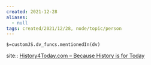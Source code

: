 ```yaml
---
created: 2021-12-28 
aliases:
  - null
tags: created/2021/12/28, node/topic/person
---
```

`$=customJS.dv_funcs.mentionedIn(dv)`

site:: [History4Today.com – Because History is for Today](https://history4today.com/)
